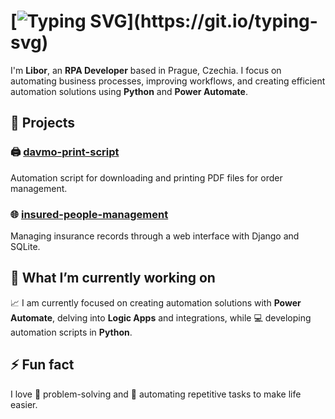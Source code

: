 # [![Typing SVG](https://readme-typing-svg.herokuapp.com?font=Pixelify+Sans&size=30&pause=1000&color=0366D6&width=435&lines=Hi+there!)](https://git.io/typing-svg)

I'm **Libor**, an **RPA Developer** based in Prague, Czechia. I focus on automating business processes, improving workflows, and creating efficient automation solutions using **Python** and **Power Automate**.

## 🚀 Projects

### 🖨️ [davmo-print-script](https://github.com/liborgit/davmo-print-script)
Automation script for downloading and printing PDF files for order management.

### 🌐 [insured-people-management](https://github.com/liborgit/insured-people-management)
Managing insurance records through a web interface with Django and SQLite.

## 🌱 What I’m currently working on
📈 I am currently focused on creating automation solutions with **Power Automate**, delving into **Logic Apps** and integrations, while 💻 developing automation scripts in **Python**.

## ⚡ Fun fact
I love 🧠 problem-solving and 🤖 automating repetitive tasks to make life easier.
